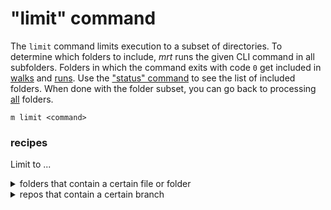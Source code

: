 # "limit" command

The `limit` command limits execution to a subset of directories. To determine
which folders to include, _mrt_ runs the given CLI command in all subfolders.
Folders in which the command exits with code `0` get included in
[walks](walk.md) and [runs](run.md). Use the ["status" command](status.md) to
see the list of included folders. When done with the folder subset, you can go
back to processing [all](all.md) folders.

```
m limit <command>
```

### recipes

Limit to ...

<details>
  <summary>folders that contain a certain file or folder</summary>

  <pre>
  m limit ls <file or folder name>
  </pre>
</details>

<details>
  <summary>repos that contain a certain branch</summary>

  <pre>
  m limit -- git show-ref --verify --quiet refs/heads/<branch name>
  </pre>
</details>
